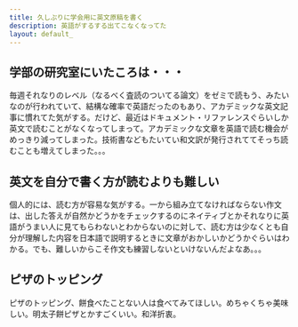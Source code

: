 ```yaml
---
title: 久しぶりに学会用に英文原稿を書く 
description: 英語がするする出てこなくなってた
layout: default_
---
```


## 学部の研究室にいたころは・・・
毎週それなりのレベル（なるべく査読のついてる論文）をゼミで読もう、みたいなのが行われていて、結構な確率で英語だったのもあり、アカデミックな英文記事に慣れてた気がする。だけど、最近はドキュメント・リファレンスぐらいしか英文で読むことがなくなってしまって。アカデミックな文章を英語で読む機会がめっきり減ってしまった。技術書などもたいてい和文訳が発行されててそっち読むことも増えてしまった。。。

## 英文を自分で書く方が読むよりも難しい
個人的には、読む方が容易な気がする。一から組み立てなければならない作文は、出した答えが自然かどうかをチェックするのにネイティブとかそれなりに英語がうまい人に見てもらわないとわからないのに対して、読む方は少なくとも自分が理解した内容を日本語で説明するときに文章がおかしいかどうかぐらいはわかる。でも、難しいからこそ作文も練習しないといけないんだよなあ。。。

## ピザのトッピング
ピザのトッピング、餅食べたことない人は食べてみてほしい。めちゃくちゃ美味しい。明太子餅ピザとかすごくいい。和洋折衷。

